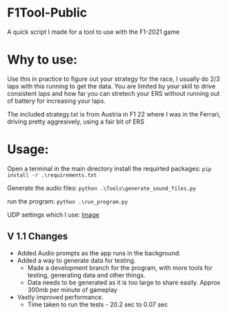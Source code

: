 # F1Tool-Public
 A quick script I made for a tool to use with the F1-2021 game

# Why to use:
Use this in practice to figure out your strategy for the race, I usually do 2/3 laps with this running to get the data. You are limited by your skill to drive consistent laps and how far you can stretech your ERS without running out of battery for increasing your laps.

The included strategy.txt is from Austria in F1 22 where I was in the Ferrari, driving pretty aggresively, using a fair bit of ERS 

# Usage:
Open a terminal in the main directory
install the requirted packages: ```pip install -r .\requirements.txt```

Generate the audio files: ```python .\Tools\generate_sound_files.py```

run the program: ```python .\run_program.py```

UDP settings which I use: [Image](https://i.imgur.com/LcxEuwv.png)

## V 1.1 Changes
* Added Audio prompts as the app runs in the background.
* Added a way to generate data for testing.
    * Made a development branch for the program, with more tools for testing, generating data and other things.
    * Data needs to be generated as it is too large to share easily. Approx 300mb per minute of gameplay
* Vastly improved performance.
    * Time taken to run the tests - 20.2 sec to 0.07 sec
